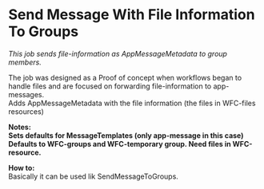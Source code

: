 # Send Message With File Information To Groups #

*This job sends file-information as AppMessageMetadata to group members.*

The job was designed as a Proof of concept when workflows began to handle files and are focused on forwarding file-information to app-messages.  
Adds AppMessageMetadata with the file information (the files in WFC-files resources)



**Notes:   
Sets defaults for MessageTemplates (only app-message in this case)
Defaults to WFC-groups and WFC-temporary group.
Need files in WFC-resource.**

**How to:**  
Basically it can be used lik SendMessageToGroups.